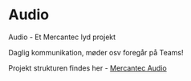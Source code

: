 # Audio
Audio - Et Mercantec lyd projekt

Daglig kommunikation, møder osv foregår på Teams! 

Projekt strukturen findes her - [Mercantec Audio](https://github.com/orgs/Mercantec-OSS/projects/4)
